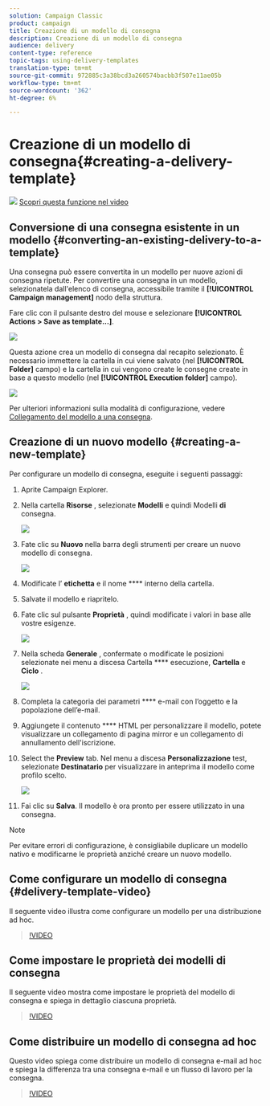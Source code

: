 ```yaml
---
solution: Campaign Classic
product: campaign
title: Creazione di un modello di consegna
description: Creazione di un modello di consegna
audience: delivery
content-type: reference
topic-tags: using-delivery-templates
translation-type: tm+mt
source-git-commit: 972885c3a38bcd3a260574bacbb3f507e11ae05b
workflow-type: tm+mt
source-wordcount: '362'
ht-degree: 6%

---
```



# Creazione di un modello di consegna{#creating-a-delivery-template}

![](assets/do-not-localize/how-to-video.png) [Scopri questa funzione nel video](#delivery-template-video)

## Conversione di una consegna esistente in un modello {#converting-an-existing-delivery-to-a-template}

Una consegna può essere convertita in un modello per nuove azioni di consegna ripetute. Per convertire una consegna in un modello, selezionatela dall&#39;elenco di consegna, accessibile tramite il **[!UICONTROL Campaign management]** nodo della struttura.

Fare clic con il pulsante destro del mouse e selezionare **[!UICONTROL Actions > Save as template...]**.

![](assets/s_ncs_user_campaign_save_as_scenario.png)

Questa azione crea un modello di consegna dal recapito selezionato. È necessario immettere la cartella in cui viene salvato (nel **[!UICONTROL Folder]** campo) e la cartella in cui vengono create le consegne create in base a questo modello (nel **[!UICONTROL Execution folder]** campo).

![](assets/s_ncs_user_campaign_save_as_scenario_a.png)

Per ulteriori informazioni sulla modalità di configurazione, vedere [Collegamento del modello a una consegna](../../delivery/using/creating-a-delivery-from-a-template.md#linking-the-template-to-a-delivery).

## Creazione di un nuovo modello {#creating-a-new-template}

Per configurare un modello di consegna, eseguite i seguenti passaggi:

1. Aprite Campaign Explorer.
1. Nella cartella **Risorse** , selezionate **Modelli** e quindi Modelli **di** consegna.

   ![](assets/delivery_template_1.png)

1. Fate clic su **Nuovo** nella barra degli strumenti per creare un nuovo modello di consegna.

   ![](assets/delivery_template_2.png)

1. Modificate l’ **etichetta** e il nome **** interno della cartella.
1. Salvate il modello e riapritelo.
1. Fate clic sul pulsante **Proprietà** , quindi modificate i valori in base alle vostre esigenze.

   ![](assets/delivery_template_3.png)

1. Nella scheda **Generale** , confermate o modificate le posizioni selezionate nei menu a discesa Cartella **** esecuzione, **Cartella** e **Ciclo** .

   ![](assets/delivery_template_4.png)

1. Completa la categoria dei parametri **** e-mail con l’oggetto e la popolazione dell’e-mail.
1. Aggiungete il contenuto **** HTML per personalizzare il modello, potete visualizzare un collegamento di pagina mirror e un collegamento di annullamento dell&#39;iscrizione.
1. Select the **Preview** tab. Nel menu a discesa **Personalizzazione** test, selezionate **Destinatario** per visualizzare in anteprima il modello come profilo scelto.

   ![](assets/delivery_template_5.png)

1. Fai clic su **Salva**. Il modello è ora pronto per essere utilizzato in una consegna.

>[!NOTE]
>
>Per evitare errori di configurazione, è consigliabile duplicare un modello nativo e modificarne le proprietà anziché creare un nuovo modello.

## Come configurare un modello di consegna {#delivery-template-video}

Il seguente video illustra come configurare un modello per una distribuzione ad hoc.

>[!VIDEO](https://video.tv.adobe.com/v/24066?quality=12)

## Come impostare le proprietà dei modelli di consegna

Il seguente video mostra come impostare le proprietà del modello di consegna e spiega in dettaglio ciascuna proprietà.

>[!VIDEO](https://video.tv.adobe.com/v/24067?quality=12)

## Come distribuire un modello di consegna ad hoc

Questo video spiega come distribuire un modello di consegna e-mail ad hoc e spiega la differenza tra una consegna e-mail e un flusso di lavoro per la consegna.

>[!VIDEO](https://video.tv.adobe.com/v/24065?quality=12)
